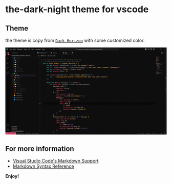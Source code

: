 # the-dark-night theme for vscode

## Theme

the theme is copy from [`Dark Horizon`](https://marketplace.visualstudio.com/items?itemName=mcagampan.dark-horizon&ssr=false#overview) with some customized color.

![Screenshot](./screenshot.png)

## For more information

- [Visual Studio Code's Markdown Support](http://code.visualstudio.com/docs/languages/markdown)
- [Markdown Syntax Reference](https://help.github.com/articles/markdown-basics/)

**Enjoy!**
